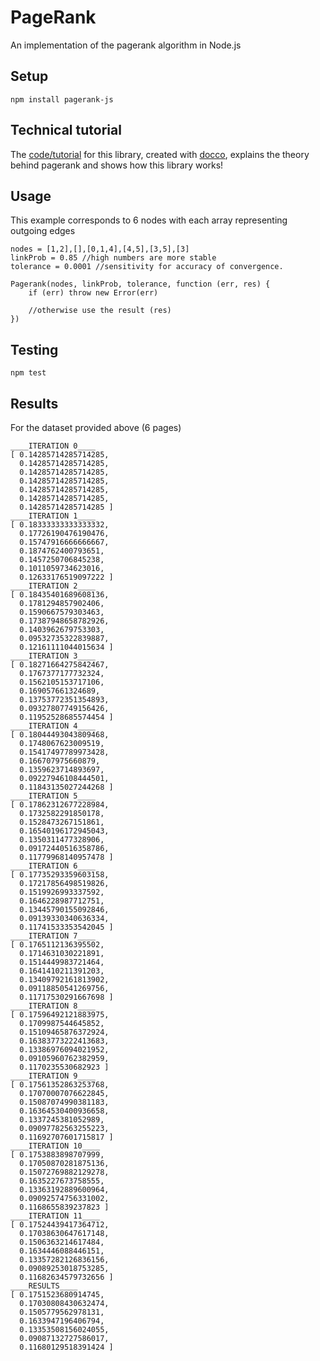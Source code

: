 PageRank
========

An implementation of the pagerank algorithm in Node.js 

Setup
---

    npm install pagerank-js
    
Technical tutorial
---

The [code/tutorial][kt] for this library, created with [docco][doc],  explains the theory behind pagerank and shows how this library works!

[kt]:http://stevemacn.github.io/tutorials/docs/pagerank.html
[doc]:https://github.com/jashkenas/docco



Usage
---
This example corresponds to 6 nodes with each array representing outgoing edges

    nodes = [1,2],[],[0,1,4],[4,5],[3,5],[3]
    linkProb = 0.85 //high numbers are more stable
    tolerance = 0.0001 //sensitivity for accuracy of convergence. 
    
    Pagerank(nodes, linkProb, tolerance, function (err, res) {
        if (err) throw new Error(err)
        
        //otherwise use the result (res)
    })
    
    
Testing
---
    npm test

Results
---

For the dataset provided above (6 pages)

    ____ITERATION 0____
    [ 0.14285714285714285,
      0.14285714285714285,
      0.14285714285714285,
      0.14285714285714285,
      0.14285714285714285,
      0.14285714285714285,
      0.14285714285714285 ]
    ____ITERATION 1____
    [ 0.18333333333333332,
      0.17726190476190476,
      0.15747916666666667,
      0.1874762400793651,
      0.1457250706845238,
      0.1011059734623016,
      0.12633176519097222 ]
    ____ITERATION 2____
    [ 0.18435401689608136,
      0.1781294857902406,
      0.1590667579303463,
      0.17387948658782926,
      0.1403962679753303,
      0.09532735322839887,
      0.12161111044015634 ]
    ____ITERATION 3____
    [ 0.18271664275842467,
      0.1767377177732324,
      0.1562105153717106,
      0.169057661324689,
      0.13753772351354893,
      0.09327807749156426,
      0.11952528685574454 ]
    ____ITERATION 4____
    [ 0.18044493043809468,
      0.1748067623009519,
      0.15417497789973428,
      0.166707975660879,
      0.1359623714893697,
      0.09227946108444501,
      0.11843135027244268 ]
    ____ITERATION 5____
    [ 0.17862312677228984,
      0.1732582291850178,
      0.1528473267151861,
      0.16540196172945043,
      0.1350311477328906,
      0.09172440516358786,
      0.11779968140957478 ]
    ____ITERATION 6____
    [ 0.17735293359603158,
      0.17217856498519826,
      0.1519926993337592,
      0.1646228987712751,
      0.13445790155092846,
      0.09139330340636334,
      0.11741533353542045 ]
    ____ITERATION 7____
    [ 0.1765112136395502,
      0.1714631030221891,
      0.1514449983721464,
      0.1641410211391203,
      0.13409792161813902,
      0.09118850541269756,
      0.11717530291667698 ]
    ____ITERATION 8____
    [ 0.17596492121883975,
      0.1709987544645852,
      0.15109465876372924,
      0.16383773222413683,
      0.13386976094021952,
      0.09105960762382959,
      0.1170235530682923 ]
    ____ITERATION 9____
    [ 0.17561352863253768,
      0.17070007076622845,
      0.15087074990381183,
      0.16364530400936658,
      0.1337245381052989,
      0.09097782563255223,
      0.11692707601715817 ]
    ____ITERATION 10____
    [ 0.1753883898707999,
      0.17050870281875136,
      0.15072769882129278,
      0.1635227673758555,
      0.13363192889600964,
      0.09092574756331002,
      0.1168655839237823 ]
    ____ITERATION 11____
    [ 0.17524439417364712,
      0.17038630647617148,
      0.1506363214617484,
      0.1634446088446151,
      0.13357282126836156,
      0.09089253018753285,
      0.11682634579732656 ]
    ____RESULTS____
    [ 0.1751523680914745,
      0.17030808430632474,
      0.1505779562978131,
      0.1633947196406794,
      0.13353508156024055,
      0.09087132727586017,
      0.11680129518391424 ]
